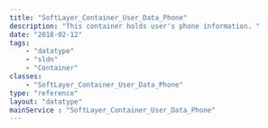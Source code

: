 ```yaml
---
title: "SoftLayer_Container_User_Data_Phone"
description: "This container holds user's phone information. "
date: "2018-02-12"
tags:
    - "datatype"
    - "sldn"
    - "Container"
classes:
    - "SoftLayer_Container_User_Data_Phone"
type: "reference"
layout: "datatype"
mainService : "SoftLayer_Container_User_Data_Phone"
---
```

